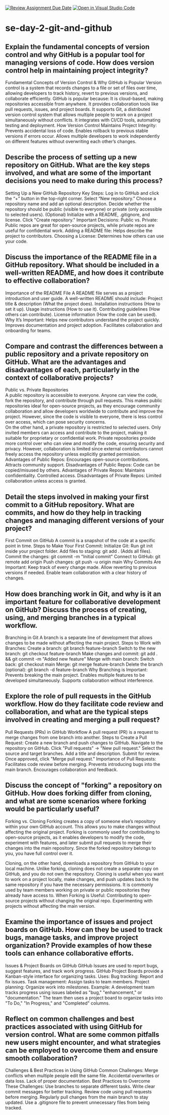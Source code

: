 [![Review Assignment Due Date](https://classroom.github.com/assets/deadline-readme-button-22041afd0340ce965d47ae6ef1cefeee28c7c493a6346c4f15d667ab976d596c.svg)](https://classroom.github.com/a/8wgCKhpZ)
[![Open in Visual Studio Code](https://classroom.github.com/assets/open-in-vscode-2e0aaae1b6195c2367325f4f02e2d04e9abb55f0b24a779b69b11b9e10269abc.svg)](https://classroom.github.com/online_ide?assignment_repo_id=18473922&assignment_repo_type=AssignmentRepo)
# se-day-2-git-and-github
## Explain the fundamental concepts of version control and why GitHub is a popular tool for managing versions of code. How does version control help in maintaining project integrity?
Fundamental Concepts of Version Control & Why GitHub is Popular
Version control is a system that records changes to a file or set of files over time, allowing developers to track history, revert to previous versions, and collaborate efficiently.
GitHub is popular because:
It is cloud-based, making repositories accessible from anywhere.
It provides collaboration tools like pull requests, issues, and project boards.
It supports Git, a distributed version control system that allows multiple people to work on a project simultaneously without conflicts.
It integrates with CI/CD tools, automating testing and deployment.
How Version Control Maintains Project Integrity:
Prevents accidental loss of code.
Enables rollback to previous stable versions if errors occur.
Allows multiple developers to work independently on different features without overwriting each other’s changes.

## Describe the process of setting up a new repository on GitHub. What are the key steps involved, and what are some of the important decisions you need to make during this process?
Setting Up a New GitHub Repository
Key Steps:
Log in to GitHub and click the “+” button in the top-right corner.
Select “New repository.”
Choose a repository name and add an optional description.
Decide whether the repository should be public (visible to everyone) or private (only accessible to selected users).
(Optional) Initialize with a README, .gitignore, and license.
Click "Create repository."
Important Decisions:
Public vs. Private: Public repos are great for open-source projects, while private repos are useful for confidential work.
Adding a README file: Helps describe the project to contributors.
Choosing a License: Determines how others can use your code.

## Discuss the importance of the README file in a GitHub repository. What should be included in a well-written README, and how does it contribute to effective collaboration?
Importance of the README File
A README file serves as a project introduction and user guide.
A well-written README should include:
Project title & description (What the project does).
Installation instructions (How to set it up).
Usage instructions (How to use it).
Contributing guidelines (How others can contribute).
License information (How the code can be used).
Why It’s Important:
Helps new contributors understand the project quickly.
Improves documentation and project adoption.
Facilitates collaboration and onboarding for teams.

## Compare and contrast the differences between a public repository and a private repository on GitHub. What are the advantages and disadvantages of each, particularly in the context of collaborative projects?
Public vs. Private Repositories  
A public repository is accessible to everyone. Anyone can view the code, fork the repository, and contribute through pull requests. This makes public repositories ideal for open-source projects, as they encourage community collaboration and allow developers worldwide to contribute and improve the project. However, since the code is visible to everyone, there is less control over access, which can pose security concerns.  
On the other hand, a private repository is restricted to selected users. Only invited members can access and contribute to the project, making it suitable for proprietary or confidential work. Private repositories provide more control over who can view and modify the code, ensuring security and privacy. However, collaboration is limited since external contributors cannot freely access the repository unless explicitly granted permission.
Advantages of Public Repos:
Encourages open-source contributions.
Attracts community support.
Disadvantages of Public Repos:
Code can be copied/misused by others.
Advantages of Private Repos:
Maintains confidentiality.
Controlled access.
Disadvantages of Private Repos:
Limited collaboration unless access is granted.

## Detail the steps involved in making your first commit to a GitHub repository. What are commits, and how do they help in tracking changes and managing different versions of your project?
First Commit on GitHub
A commit is a snapshot of the code at a specific point in time.
Steps to Make Your First Commit:
Initialize Git: Run git init inside your project folder.
Add files to staging: git add . (Adds all files).
Commit the changes: git commit -m "Initial commit"
Connect to GitHub: git remote add origin <repository URL>
Push changes: git push -u origin main
Why Commits Are Important:
Keep track of every change made.
Allow reverting to previous versions if needed.
Enable team collaboration with a clear history of changes.

## How does branching work in Git, and why is it an important feature for collaborative development on GitHub? Discuss the process of creating, using, and merging branches in a typical workflow.
Branching in Git
A branch is a separate line of development that allows changes to be made without affecting the main project.
Steps to Work with Branches:
Create a branch: git branch feature-branch
Switch to the new branch: git checkout feature-branch
Make changes and commit: git add . && git commit -m "Added new feature"
Merge with main branch:
Switch back: git checkout main
Merge: git merge feature-branch
Delete the branch (optional): git branch -d feature-branch
Why Branching is Important:
Prevents breaking the main project.
Enables multiple features to be developed simultaneously.
Supports collaboration without interference.

## Explore the role of pull requests in the GitHub workflow. How do they facilitate code review and collaboration, and what are the typical steps involved in creating and merging a pull request?
Pull Requests (PRs) in GitHub Workflow
A pull request (PR) is a request to merge changes from one branch into another.
Steps to Create a Pull Request:
Create a new branch and push changes to GitHub.
Navigate to the repository on GitHub.
Click "Pull requests" → "New pull request."
Select the source and target branches.
Add a title and description.
Submit for review.
Once approved, click "Merge pull request."
Importance of Pull Requests:
Facilitates code review before merging.
Prevents introducing bugs into the main branch.
Encourages collaboration and feedback.

## Discuss the concept of "forking" a repository on GitHub. How does forking differ from cloning, and what are some scenarios where forking would be particularly useful?
Forking vs. Cloning
Forking creates a copy of someone else’s repository within your own GitHub account. This allows you to make changes without affecting the original project. Forking is commonly used for contributing to open-source projects, as it enables developers to modify the code, experiment with features, and later submit pull requests to merge their changes into the main repository. Since the forked repository belongs to you, you have full control over it.

Cloning, on the other hand, downloads a repository from GitHub to your local machine. Unlike forking, cloning does not create a separate copy on GitHub, and you do not own the repository. Cloning is useful when you want to work on a project locally, make changes, and push updates back to the same repository if you have the necessary permissions. It is commonly used by team members working on private or public repositories they already have access to.
When Forking is Useful:
Contributing to open-source projects without changing the original repo.
Experimenting with projects without affecting the main version.

## Examine the importance of issues and project boards on GitHub. How can they be used to track bugs, manage tasks, and improve project organization? Provide examples of how these tools can enhance collaborative efforts.
Issues & Project Boards on GitHub
GitHub Issues are used to report bugs, suggest features, and track work progress.
GitHub Project Boards provide a Kanban-style interface for organizing tasks.
Uses:
Bug tracking: Report and fix issues.
Task management: Assign tasks to team members.
Project planning: Organize work into milestones.
Example:
A development team tracks progress using issues labeled as "bug," "enhancement," or "documentation." The team then uses a project board to organize tasks into "To Do," "In Progress," and "Completed" columns.

## Reflect on common challenges and best practices associated with using GitHub for version control. What are some common pitfalls new users might encounter, and what strategies can be employed to overcome them and ensure smooth collaboration?
Challenges & Best Practices in Using GitHub
Common Challenges:
Merge conflicts when multiple people edit the same file.
Accidental overwrites or data loss.
Lack of proper documentation.
Best Practices to Overcome These Challenges:
Use branches to separate different tasks.
Write clear commit messages for better tracking.
Review code using pull requests before merging.
Regularly pull changes from the main branch to stay updated.
Use a .gitignore file to prevent unnecessary files from being tracked.
